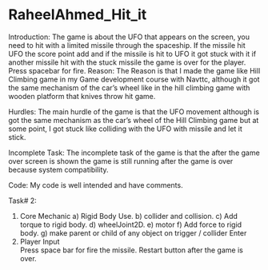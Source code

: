 # RaheelAhmed_Hit_it
 
Introduction: 
The game is about the UFO that appears on the screen, you need to hit with a limited missile through the spaceship. If the missile hit UFO the score point add and if the missile is hit to UFO it got stuck with it if another missile hit with the stuck missile the game is over for the player. Press spacebar for fire.
Reason: 
The Reason is that I made the game like Hill Climbing game in my Game development course with Navttc, although it got the same mechanism of the car’s wheel like in the hill climbing game with wooden platform that knives throw hit game. 

Hurdles: 
The main hurdle of the game is that the UFO movement although is got the same mechanism as the car’s wheel of the Hill Climbing game but at some point, I got stuck like colliding with the UFO with missile and let it stick.
 
Incomplete Task: 
The incomplete task of the game is that the after the game over screen is shown the game is still running after the game is over because system compatibility.

Code: 
My code is well intended and have comments.


Task# 2:
1)	Core Mechanic 
a)	Rigid Body Use.
b)	collider and collision. 
c)	Add torque to rigid body. 
d)	wheelJoint2D.
e)	motor
f)	Add force to rigid body. 
g)	make parent or child of any object on trigger / collider Enter 
2)	Player Input	
Press space bar for fire the missile.
Restart button after the game is over.
